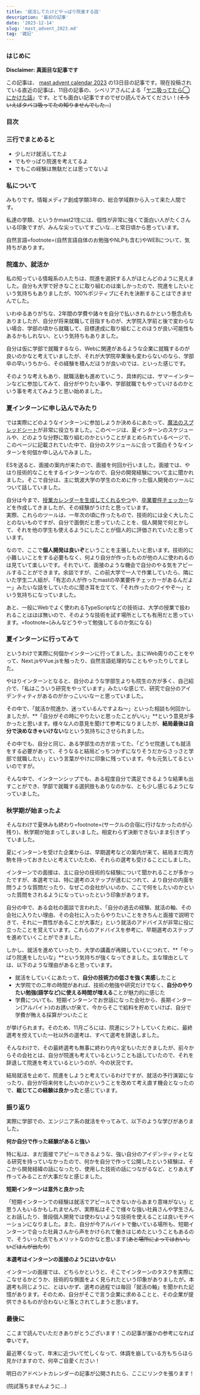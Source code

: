 ```yaml
---
title: '就活してたけどやっぱり院進する話'
description: '最初の記事'
date: '2023-12-14'
slug: 'mast_advent_2023.md'
tag: '雑記'
---
```


### はじめに

**Disclaimer: 真面目な記事です**

この記事は、 [mast advent calendar 2023](https://adventar.org/calendars/9098) の13日目の記事です。現在投稿されている直近の記事は、11目の記事の、シベリアさんによる「[ヤニ吸ってたら◯にかけた話](https://note.com/j_j_the/n/nfe3e8c4c81ed)」です。とても面白い記事ですのでぜひ読んでみてください！(~~そういえばタバコ吸ってたの知りませんでした...~~)

### 目次

### 三行でまとめると

- 少しだけ就活してたよ
- でもやっぱり院進を考えてるよ
- でもこの経験は無駄だとは思ってないよ

### 私について

みもりです。情報メディア創成学類3年の、総合学域群から入って来た人間です。

私達の学類、というかmast21生には、個性が非常に強くて面白い人がたくさんいる印象ですが、みんな尖っていてすごいな...と常日頃から思っています。

自然言語=footnote=(自然言語自体のお勉強やNLPも含む)やWEBについて、気持ちがあります。

### 院進か、就活か

私の知っている情報系の人たちは、院進を選択する人がほとんどのように見えました。自分も大学で好きなことに取り組むのは楽しかったので、院進をしたいという気持ちもありましたが、100%ポジティブにそれを決断することはできませんでした。

いわゆるありがちな、2年間の学費や諸々を自分で払いきれるかという懸念点もありましたが、自分が将来就職して目指すものが、大学院入学前と後で変わらない場合、学部の頃から就職して、目標達成に取り組むことのほうが良い可能性もあるかもしれない、という気持ちもありました。

自分は仮に学部で就職するなら、Webに関連があるような企業に就職するのが良いのかなと考えていましたが、それが大学院卒業後も変わらないのなら、学部卒の早いうちから、その経験を積んだほうが良いのでは、といった感じです。

そのような考えもあり、就職活動も進めていこう、具体的には、サマーインターンなどに参加してみて、自分がやりたい事や、学部就職でもやっていけるのかという事を考えてみようと思い始めました。

### 夏インターンに申し込んでみたり

では実際にどのようなインターンに参加しようか決めるにあたって、[魔法のスプレッドシート](https://magic-spreadsheets.pages.dev)が非常に役立ちました。このページは、夏インターンのスケジュールや、どのような分野に取り組むのかということがまとめられているページで、このページに記載されていた中で、自分のスケジュールに合って面白そうなインターンを何個か申し込んでみました。

ESを送ると、面接の案内が来たので、面接を何回か行いました。面接では、やはり技術的なことをするインターンなので、自分の開発経験について主に聞かれました。そこで自分は、主に筑波大学の学生のために作った個人開発のツールについて話していました。

自分は今まで、[授業カレンダーを生成してくれるやつ](https://mimori256.github.io/twinc/)や、[卒業要件チェッカー](https://mimori256.github.io/Graduation-Checker/)などを作成してきましたが、その経験がうけたと思っています。  
実際、これらのツールは、一年次の頃に作ったもので、技術的には全く大したことのないものですが、自分で面倒だと思っていたことを、個人開発で何とかして、それを他の学生も使えるようにしたことが個人的に評価されていたと思っています。

なので、ここで**個人開発は良いぞ**ということを主張したいと思います。技術的に小難しいことをする必要もなく、何より自分が作ったものが他の人に使われるのは見ていて楽しいです。それでいて、面接のような機会で自分のやる気をアピールすることができます。余談ですが、この前大学で一人で作業していたら、隣にいた学生二人組が、「有志の人が作ったmastの卒業要件チェッカーがあるんだよー」みたいな話をしていたのに聞き耳を立てて、「それ作ったのワイやぞ～」という気持ちになっていました。

あと、一般にWebでよく使われるTypeScriptなどの技術は、大学の授業で扱われることはほぼ無いので、そのような技術を試す場所としても有用だと思っています。=footnote=(みんなどうやって勉強してるのか気になる)

### 夏インターンに行ってみて

というわけで実際に何個かインターンに行ってました。主にWeb周りのことをやって、Next.jsやVue.jsを触ったり、自然言語処理的なこともやったりしてました。

やはりインターンとなると、自分のような学部生よりも院生の方が多く、自己紹介で、「私はこういう研究をやっています」みたいな感じで、研究で自分のアイデンティティがあるのがかっこいいなーと思っていました。

その中で、「就活か院進か、迷っているんですよね～」といった相談も何回かしましたが、**「自分がその時にやりたいと思ったことがいい」**という意見が多かったと思います。様々な人の意見を聞けて参考になりましたが、**結局最後は自分で決めなきゃいけない**なという気持ちにさせられました。

その中でも、自分と同じ、ある学部生の方が言ってた、「どうせ院進しても就活をする必要があって、そうなると結局どっちつかずになりそうだからさっさと学部で就職したい」という言葉がやけに印象に残っています。今も元気してるといいのですが。

そんな中で、インターンシップでも、ある程度自分で満足できるような結果も出すことができ、学部で就職する選択肢もありなのかな、とも少し感じるようになっていました。

### 秋学期が始まったよ

そんなわけで夏休みも終わり=footnote=(サークルの合宿に行けなかったのが心残り)、秋学期が始まってしまいました。相変わらず決断できないまま引きずっていました。

夏にインターンを受けた企業からは、早期選考などの案内が来て、結局まだ両方駒を持っておきたいと考えていたため、それらの選考も受けることにしました。

インターンでの面接は、主に自分の技術的な経験について聞かれることが多かったですが、本選考では、特に選考のステップが進むにつれて、より自分の内面を問うような質問だったり、なぜこの会社がいいのか、ここで何をしたいのかといった質問をされるようになっていったという印象があります。

自分の中で、ある会社の面談で言われた、「自分の過去の経験、就活の軸、その会社に入りたい理由、その会社に入ったらやりたいことをきちんと面接で説明できて、それに一貫性があることが大事だ」という就活のアドバイスが非常に役に立ったことを覚えています。これらのアドバイスを参考に、早期選考のステップを進めていくことができました。

しかし、就活を進めていったり、大学の講義が再開していくにつれて、**「やっぱり院進をしたいな」**という気持ちが強くなってきました。主な理由としては、以下のような理由があると思っています。

- 就活をしていくにあたって、**自分の技術力の低さを強く実感**したこと
- 大学院での二年の時間があれば、技術の勉強や研究だけでなく、**自分のやりたい勉強(語学など)に使える時間が増える**ことが魅力的に感じた
- 学費についても、短期インターンでお世話になった会社から、長期インターン(アルバイト)のお誘いが来て、今からそこで給料を貯めていけば、自分で学費が賄える採算がついたこと

が挙げられます。そのため、11月ごろには、院進にシフトしていくために、最終選考を控えていた一社以外の選考は、すべて選考を辞退しました。

そんなわけで、その最終選考も無事に終わり内々定もいただきましたが、前々からその会社とは、自分が院進も考えているということも話していたので、それを辞退して院進を考えているというのが、今の状況です。

結局就活を止めて、院進をしようと考えているわけですが、就活の予行演習になったり、自分が将来何をしたいのかということを改めて考え直す機会となったので、**総じてこの経験は良かった**と感じています。

### 振り返り

実際に学部での、エンジニア系の就活をやってみて、以下のような学びがありました。

**何か自分で作った経験があると強い**

特に私は、まだ面接でアピールできるような、強い自分のアイデンティティとなる研究を持っていなかったので、何かを自分で作って公開したという経験は、そこから開発経緯の話になったり、使用した技術の話につながるなど、とりあえず作ってみることが大事だなと感じました。

**短期インターンは意外と良かった**

「短期インターンでの経験は就活でアピールできないからあまり意味がない」と思う人もいるかもしれませんが、実際私はそこで様々な強い社員さんや学生さんとお話したり、普段個人開発では使わないような技術を使えることは良いモチベーションになりました。また、自分が今アルバイトで働いている場所も、短期インターンで会った社員さんから声をかけられて働きはじめたということもあるので、そういった点でもメリットなのかなと思います(~~あと場所によってはおいしいごはんが出たり~~)

**本選考はインターンの面接のようにはいかない**

インターンの面接では、どちらかというと、そこでインターンのタスクを実際にこなせるかどうか、技術的な側面をよく見られたという印象がありましたが。本選考も同じように、とはいかず、選考の過程では毎回「就活の軸」を聞かれた記憶があります。そのため、自分がそこで言う企業に求めることと、その企業が提供できるものが合わないと落とされてしまうと思います。

### 最後に

ここまで読んでいただきありがとうございます！この記事が誰かの参考になれば幸いです。

最近寒くなって、年末に近づいて忙しくなって、体調を崩している方もちらほら見かけますので、何卒ご自愛ください！

明日のアドベントカレンダーの記事が公開されたら、ここにリンクを張ります！

(院試落ちませんように...)
